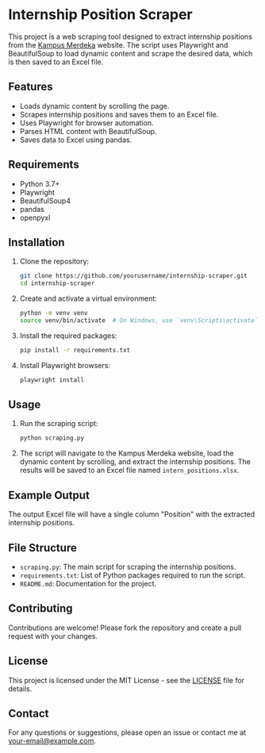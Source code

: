 # Internship Position Scraper

This project is a web scraping tool designed to extract internship positions from the [Kampus Merdeka](https://kampusmerdeka.kemdikbud.go.id/program/magang/browse/) website. The script uses Playwright and BeautifulSoup to load dynamic content and scrape the desired data, which is then saved to an Excel file.

## Features

- Loads dynamic content by scrolling the page.
- Scrapes internship positions and saves them to an Excel file.
- Uses Playwright for browser automation.
- Parses HTML content with BeautifulSoup.
- Saves data to Excel using pandas.

## Requirements

- Python 3.7+
- Playwright
- BeautifulSoup4
- pandas
- openpyxl

## Installation

1. Clone the repository:

    ```sh
    git clone https://github.com/yourusername/internship-scraper.git
    cd internship-scraper
    ```

2. Create and activate a virtual environment:

    ```sh
    python -m venv venv
    source venv/bin/activate  # On Windows, use `venv\Scripts\activate`
    ```

3. Install the required packages:

    ```sh
    pip install -r requirements.txt
    ```

4. Install Playwright browsers:

    ```sh
    playwright install
    ```

## Usage

1. Run the scraping script:

    ```sh
    python scraping.py
    ```

2. The script will navigate to the Kampus Merdeka website, load the dynamic content by scrolling, and extract the internship positions. The results will be saved to an Excel file named `intern_positions.xlsx`.

## Example Output

The output Excel file will have a single column "Position" with the extracted internship positions.

## File Structure

- `scraping.py`: The main script for scraping the internship positions.
- `requirements.txt`: List of Python packages required to run the script.
- `README.md`: Documentation for the project.

## Contributing

Contributions are welcome! Please fork the repository and create a pull request with your changes.

## License

This project is licensed under the MIT License - see the [LICENSE](LICENSE) file for details.

## Contact

For any questions or suggestions, please open an issue or contact me at [your-email@example.com](mailto:your-email@example.com).

